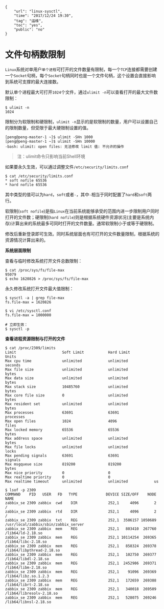 ```
{
    "url": "linux-sysctl",
    "time": "2017/12/24 19:30",
    "tag": "运维",
    "toc": "yes",
    "public": "no"
}
```



# 文件句柄数限制

`Linux`系统对单用户`单个进程`可打开的文件数量有限制，每一个`TCP`连接都需要创建一个`Socket`句柄，每个`Socket`句柄同时也是一个文件句柄，这个设置会直接影响到系统可支撑的最大连接数。

默认单个进程最大可打开`1024`个文件，通过`ulimit -n`可以查看打开的最大文件数限制：

```
$ ulimit -n
1024
```

限制分为软限制和硬限制，`ulimit -n`显示的是软限制的数量，用户可以设置自己的限制数量，但受限于最大硬限制设置的值。

```
[peng@peng-master-1 ~]$ ulimit -SHn 1000
[peng@peng-master-1 ~]$ ulimit -SHn 10000
-bash: ulimit: open files: 无法修改 limit 值: 不允许的操作
```

> 注：ulimit命令只影响当前Shell环境

如果要永久生效，可以通过调整文件`/etc/security/limits.conf`

```
$ cat /etc/security/limits.conf
* soft nofile 65536
* hard nofile 65536
```

其中类型的值可以为`hard`，`soft`或者`-`，其中`-`相当于同时配置了`hard`和`soft`两行。

软限制(`soft nofile`)是指`Linux`在当前系统能够承受的范围内进一步限制用户同时打开的文件数；硬限制(`hard nofile`)则是根据系统硬件资源状况(主要是系统内存)计算出来的系统最多可同时打开的文件数量。通常软限制小于或等于硬限制。

修改后重新登录即可生效。同时系统层面也有可打开的文件数量限制，根据系统的资源情况计算出来的。

**系统层面限制**

查看与临时修改系统打开文件总数限制：

```
$ cat /proc/sys/fs/file-max
95079
$ echo 1620826 > /proc/sys/fs/file-max
```

永久修改系统打开文件最大值限制：

```
$ sysctl -a | grep file-max
fs.file-max = 1620826

$ vi /etc/sysctl.conf
fs.file-max = 1000000

# 立即生效：
$ sysctl -p
```

**查看进程资源限制与打开的文件**

```
$ cat /proc/2309/limits
Limit                     Soft Limit           Hard Limit           Units
Max cpu time              unlimited            unlimited            seconds
Max file size             unlimited            unlimited            bytes
Max data size             unlimited            unlimited            bytes
Max stack size            10485760             unlimited            bytes
Max core file size        0                    unlimited            bytes
Max resident set          unlimited            unlimited            bytes
Max processes             63691                63691                processes
Max open files            1024                 4096                 files
Max locked memory         65536                65536                bytes
Max address space         unlimited            unlimited            bytes
Max file locks            unlimited            unlimited            locks
Max pending signals       63691                63691                signals
Max msgqueue size         819200               819200               bytes
Max nice priority         0                    0
Max realtime priority     0                    0
Max realtime timeout      unlimited            unlimited            us

$ lsof -p 2309
COMMAND    PID   USER   FD   TYPE             DEVICE SIZE/OFF    NODE NAME
zabbix_se 2309 zabbix  cwd    DIR              252,1     4096       2 /
zabbix_se 2309 zabbix  rtd    DIR              252,1     4096       2 /
zabbix_se 2309 zabbix  txt    REG              252,1  3506157 1050689 /usr/local/zabbix/sbin/zabbix_server
zabbix_se 2309 zabbix  mem    REG              252,1   803410  267760 /lib64/ld-2.18.so
zabbix_se 2309 zabbix  mem    REG              252,1 10114254  269365 /lib64/libc-2.18.so
zabbix_se 2309 zabbix  mem    REG              252,1   858324  269378 /lib64/libpthread-2.18.so
zabbix_se 2309 zabbix  mem    REG              252,1   102750  269377 /lib64/libdl-2.18.so
zabbix_se 2309 zabbix  mem    REG              252,1  2452986  269371 /lib64/libm-2.18.so
zabbix_se 2309 zabbix  mem    REG              252,1    91096  269369 /lib64/libz.so.1.2.3
zabbix_se 2309 zabbix  mem    REG              252,1   172659  269388 /lib64/librt-2.18.so
zabbix_se 2309 zabbix  mem    REG              252,1   340018  269509 /lib64/libresolv-2.18.so
zabbix_se 2309 zabbix  mem    REG              252,1   528075  269246 /lib64/libnsl-2.18.so
```


